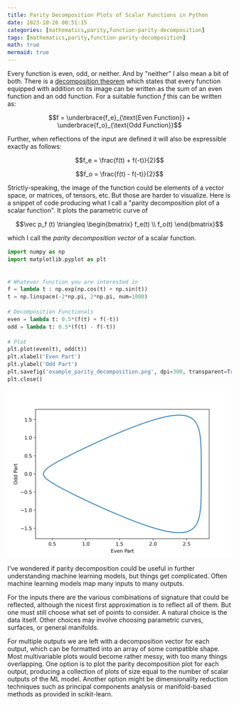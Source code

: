 ```yaml
---
title: Parity Decomposition Plots of Scalar Functions in Python
date: 2023-10-26 00:51:15
categories: [mathematics,parity,function-parity-decomposition]
tags: [mathematics,parity,function-parity-decomposition]
math: true
mermaid: true
---
```


Every function is even, odd, or neither. And by "neither" I also mean a bit of both. There is a [decomposition theorem](https://en.wikipedia.org/wiki/Even_and_odd_functions#Even%E2%80%93odd_decomposition) which states that every function equipped with addition on its image can be written as the sum of an even function and an odd function. For a suitable function $f$ this can be written as:

$$f = \underbrace{f_e}_{\text{Even Function}} + \underbrace{f_o}_{\text{Odd Function}}$$

Further, when reflections of the input are defined it will also be expressible exactly as follows:

$$f_e = \frac{f(t) + f(-t)}{2}$$

$$f_o = \frac{f(t) - f(-t)}{2}$$

Strictly-speaking, the image of the function could be elements of a vector space, or matrices, of tensors, etc. But those are harder to visualize. Here is a snippet of code producing what I call a "parity decomposition plot of a scalar function". It plots the parametric curve of 

$$\vec p_f (t) \triangleq \begin{bmatrix} f_e(t) \\ f_o(t)  \end{bmatrix}$$

which I call the *parity decomposition vector* of a scalar function.

```python
import numpy as np
import matplotlib.pyplot as plt


# Whatever function you are interested in
f = lambda t : np.exp(np.cos(t) + np.sin(t))
t = np.linspace(-2*np.pi, 2*np.pi, num=1000)

# Decomposition Functionals
even = lambda t: 0.5*(f(t) + f(-t))
odd = lambda t: 0.5*(f(t) - f(-t))

# Plot
plt.plot(even(t), odd(t))
plt.xlabel('Even Part')
plt.ylabel('Odd Part')
plt.savefig('example_parity_decomposition.png', dpi=300, transparent=True)
plt.close()
```

![](/assets/images/example_parity_decomposition.png)

I've wondered if parity decomposition could be useful in further understanding machine learning models, but things get complicated. Often machine learning models map many inputs to many outputs. 

For the inputs there are the various combinations of signature that could be reflected, although the nicest first approximation is to reflect all of them. But one must still choose what set of points to consider. A natural choice is the data itself. Other choices may involve choosing parametric curves, surfaces, or general manifolds.

For multiple outputs we are left with a decomposition vector for each output, which can be formatted into an array of some compatible shape. Most multivariable plots would become rather messy, with too many things overlapping. One option is to plot the parity decomposition plot for each output, producing a collection of plots of size equal to the number of scalar outputs of the ML model. Another option might be dimensionality reduction techniques such as principal components analysis or manifold-based methods as provided in scikit-learn.
